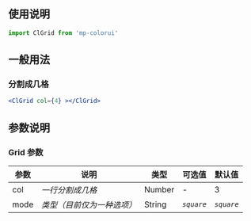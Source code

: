## 使用说明

```jsx
import ClGrid from 'mp-colorui'
```



## 一般用法

### 分割成几格

```jsx
<ClGrid col={4} ></ClGrid>
```



## 参数说明

### Grid 参数

| 参数 | 说明                       | 类型   | 可选值     | 默认值     |
| ---- | -------------------------- | ------ | ---------- | ---------- |
| col  | *一行分割成几格*           | Number | -          | 3          |
| mode | *类型（目前仅为一种选项）* | String | *`square`* | *`square`* |

